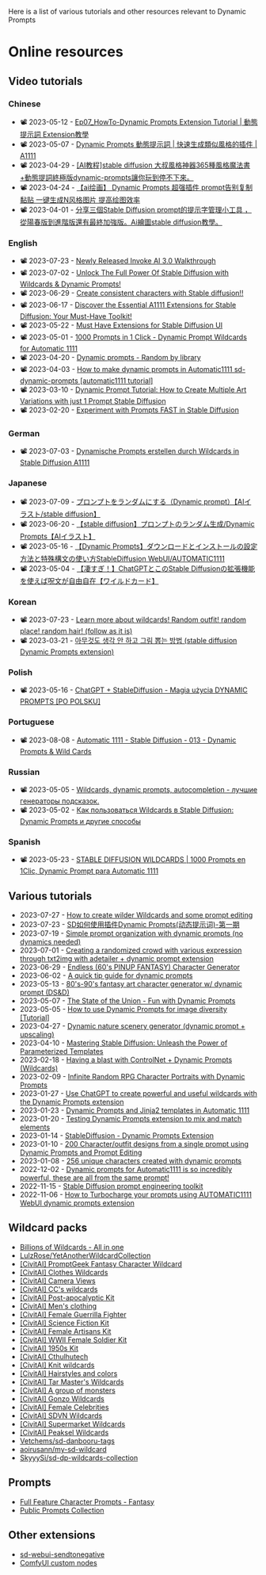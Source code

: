 Here is a list of various tutorials and other resources relevant to Dynamic Prompts

# Online resources

## Video tutorials

### Chinese
* 📽️ 2023-05-12 - [Ep07_HowTo-Dynamic Prompts Extension Tutorial | 動態提示詞 Extension教學 ](https://www.youtube.com/watch?v=10D2PXh-lak)
* 📽️ 2023-05-07 - [Dynamic Prompts 動態提示詞 | 快速生成類似風格的插件 | A1111](https://www.youtube.com/watch?v=NNaYA6B8UXc)
* 📽️ 2023-04-29 - [[AI教程]stable diffusion 大叔風格神器365種風格魔法書+動態提詞終極版dynamic-prompts讓你玩到停不下來。](https://www.youtube.com/watch?v=WGpoEdRnQeo)
* 📽️ 2023-04-24 - [【ai绘画】 Dynamic Prompts 超强插件 prompt告别复制黏贴 一键生成N风格图片 提高绘图效率](https://www.youtube.com/watch?v=4HoHcq1tl1E)
* 📽️ 2023-04-01 - [分享三個Stable Diffusion prompt的提示字管理小工具 ，從陽春版到進階版還有最終加強版。Ai繪圖stable diffusion教學。](https://www.youtube.com/watch?v=zHTeZxzJ314)

### English
* 📽️ 2023-07-23 - [Newly Released Invoke AI 3.0 Walkthrough](https://www.youtube.com/watch?v=1Iz4F7o6hgQ&t=414s)
* 📽️ 2023-07-02 - [Unlock The Full Power Of Stable Diffusion with Wildcards & Dynamic Prompts!](https://www.youtube.com/watch?v=s-1L6MCVh-E)
* 📽️ 2023-06-29 - [Create consistent characters with Stable diffusion!!](https://www.youtube.com/watch?v=iAhqMzgiHVw&t=585s)
* 📽️ 2023-06-17 - [Discover the Essential A1111 Extensions for Stable Diffusion: Your Must-Have Toolkit!](https://www.youtube.com/watch?v=CWKVhWHVecg)
* 📽️ 2023-05-22 - [Must Have Extensions for Stable Diffusion UI](https://www.youtube.com/watch?v=f8KUkWTaV_Q&t=117s)
* 📽️ 2023-05-01 - [1000 Prompts in 1 Click - Dynamic Prompt Wildcards for Automatic 1111](https://www.youtube.com/watch?v=bQK5diN59NA)
* 📽️ 2023-04-20 - [Dynamic prompts - Random by library](https://www.youtube.com/watch?v=YlqHsOYDthw)
* 📽️ 2023-04-03 - [How to make dynamic prompts in Automatic1111 sd-dynamic-prompts [automatic1111 tutorial]](https://www.youtube.com/watch?v=aKY-8-kX6ug)
* 📽️ 2023-03-10 - [Dynamic Prompt Tutorial: How to Create Multiple Art Variations with just 1 Prompt Stable Diffusion](https://www.youtube.com/watch?v=5wH7zioje4w)
* 📽️ 2023-02-20 - [Experiment with Prompts FAST in Stable Diffusion](https://www.youtube.com/watch?v=5ZiL4iG0FJk)

### German
* 📽️ 2023-07-03 - [Dynamische Prompts erstellen durch Wildcards in Stable Diffusion A1111](https://www.youtube.com/watch?v=b5NDlgz6R_Q)

### Japanese
* 📽️ 2023-07-09 - [プロンプトをランダムにする（Dynamic prompt）【AIイラスト/stable diffusion】](https://www.youtube.com/watch?v=fa7VReQGe_4)
* 📽️ 2023-06-20 - [【stable diffusion】プロンプトのランダム生成/Dynamic Prompts【AIイラスト】](https://www.youtube.com/watch?v=qx8mFQ7nknA)
* 📽️ 2023-05-16 - [【Dynamic Prompts】ダウンロードとインストールの設定方法と特殊構文の使い方StableDiffusion WebUI/AUTOMATIC1111](https://www.youtube.com/watch?v=pv0_xLtqxPA)
* 📽️ 2023-05-04 - [【凄すぎ！】ChatGPTとこのStable Diffusionの拡張機能を使えば呪文が自由自在【ワイルドカード】](https://www.youtube.com/watch?v=QoLdCxHyfS8)

### Korean

* 📽️ 2023-07-23 - [Learn more about wildcards! Random outfit! random place! random hair! (follow as it is)](https://www.youtube.com/watch?v=JyFmZ03pCvI)
* 📽️ 2023-03-21 - [아무것도 생각 안 하고 그림 뽑는 방법 (stable diffusion Dynamic Prompts extension)](https://www.youtube.com/watch?v=P6Tl5sMUJpk)

### Polish
* 📽️ 2023-05-16 - [ChatGPT + StableDiffusion - Magia użycia DYNAMIC PROMPTS [PO POLSKU]](https://www.youtube.com/watch?v=OVO4Vhak1C0)

### Portuguese
* 📽️ 2023-08-08 - [Automatic 1111 - Stable Diffusion - 013 - Dynamic Prompts & Wild Cards](https://www.youtube.com/watch?v=qf_TebQ-MpY)

### Russian
* 📽️ 2023-05-05 - [Wildcards, dynamic prompts, autocompletion - лучшие генераторы подсказок.](https://www.youtube.com/watch?v=dh85QjoMW20)
* 📽️ 2023-05-02 - [Как пользоваться Wildcards в Stable Diffusion: Dynamic Prompts и другие способы](https://www.youtube.com/watch?v=7rFzsOTF4bk)

### Spanish
* 📽️ 2023-05-23 - [STABLE DIFFUSION WILDCARDS | 1000 Prompts en 1Clic, Dynamic Prompt para Automatic 1111](https://www.youtube.com/watch?v=Krh3YBbpvf0)


## Various tutorials
* 2023-07-27 - [How to create wilder Wildcards and some prompt editing](https://civitai.com/articles/1250/how-to-create-wilder-wildcards-and-some-prompt-editing)
* 2023-07-23 - [SD如何使用插件Dynamic Prompts(动态提示词)-第一期](https://www.aimoment.cc/9338.html)
* 2023-07-19 - [Simple prompt organization with dynamic prompts (no dynamics needed)](https://civitai.com/articles/1247/simple-prompt-organization-with-dynamic-prompts-no-dynamics-needed)
* 2023-07-01 - [Creating a randomized crowd with various expression through txt2img with adetailer + dynamic prompt extension](https://www.reddit.com/r/StableDiffusion/comments/14o4f26/creating_a_randomized_crowd_with_various/)
* 2023-06-29 - [Endless (60's PINUP FANTASY) Character Generator ](https://civitai.com/articles/816/endless-60s-pinup-fantasy-character-generator-photoreal-dynamic-prompts-how-to)
* 2023-06-02 - [A quick tip guide for dynamic prompts](https://civitai.com/articles/173/a-quick-tip-guide-for-dynamic-prompts)
* 2023-05-13 - [80's-90's fantasy art character generator w/ dynamic prompt (DS&D)](https://www.reddit.com/r/StableDiffusion/comments/13g1g8p/80s90s_fantasy_art_character_generator_w_dynamic/)
* 2023-05-07 - [The State of the Union - Fun with Dynamic Prompts](https://www.reddit.com/r/StableDiffusion/comments/13aas0i/the_state_of_the_union_fun_with_dynamic_prompts/)
* 2023-05-05 - [How to use Dynamic Prompts for image diversity [Tutorial]](https://www.reddit.com/r/StableDiffusion/comments/1381nmu/how_to_use_dynamic_prompts_for_image_diversity/)
* 2023-04-27 - [Dynamic nature scenery generator (dynamic prompt + upscaling)](https://www.reddit.com/r/StableDiffusion/comments/1313fn3/dynamic_nature_scenery_generator_dynamic_prompt/)
* 2023-04-10 - [Mastering Stable Diffusion: Unleash the Power of Parameterized Templates](https://medium.com/@soapsudtycoon/mastering-stable-diffusion-unleash-the-power-of-parameterized-templates-a87992f212fa)
* 2023-02-18 - [Having a blast with ControlNet + Dynamic Prompts (Wildcards)](https://www.reddit.com/r/StableDiffusion/comments/115t0pi/having_a_blast_with_controlnet_dynamic_prompts/)
* 2023-02-09 - [Infinite Random RPG Character Portraits with Dynamic Prompts](https://www.reddit.com/r/StableDiffusion/comments/10xqwjm/i_come_bearing_gifts_infinite_random_rpg/)
* 2023-01-27 - [Use ChatGPT to create powerful and useful wildcards with the Dynamic Prompts extension](https://www.reddit.com/r/StableDiffusion/comments/10m6b4a/use_chatgpt_to_create_powerful_and_useful/)
* 2023-01-23 - [Dynamic Prompts and Jinja2 templates in Automatic 1111](https://www.reddit.com/r/StableDiffusion/comments/10jgmtk/dynamic_prompts_and_jinja2_templates_in_automatic/)
* 2023-01-20 - [Testing Dynamic Prompts extension to mix and match elements](https://www.reddit.com/r/StableDiffusion/comments/10gkm1c/testing_dynamic_prompts_extension_to_mix_and/)
* 2023-01-14 - [StableDiffusion - Dynamic Prompts Extension](https://www.artstation.com/blogs/kaddoura/qR0y/stablediffusion-dynamic-prompts-extension)
* 2023-01-10 - [200 Character/outfit designs from a single prompt using Dynamic Prompts and Prompt Editing](https://www.reddit.com/r/StableDiffusion/comments/1080xyy/200_characteroutfit_designs_from_a_single_prompt/)
* 2023-01-08 - [256 unique characters created with dynamic prompts ](https://www.reddit.com/r/StableDiffusion/comments/106hxm1/256_unique_characters_created_with_dynamic/)
* 2022-12-02 - [Dynamic prompts for Automatic1111 is so incredibly powerful, these are all from the same prompt!](https://www.reddit.com/r/StableDiffusion/comments/zacjhk/dynamic_prompts_for_automatic1111_is_so/)
* 2022-11-15 - [Stable Diffusion prompt engineering toolkit](https://medium.com/@soapsudtycoon/stable-diffusion-prompt-engineering-toolkit-8f48bc447dc1)
* 2022-11-06 - [How to Turbocharge your prompts using AUTOMATIC1111 WebUI dynamic prompts extension](https://www.reddit.com/r/StableDiffusion/comments/ynztiz/how_to_turbocharge_your_prompts_using/)

## Wildcard packs
* [Billions of Wildcards - All in one](https://civitai.com/models/138970/billions-of-wildcards-all-in-one)
* [LulzRose/YetAnotherWildcardCollection](https://github.com/LulzRose/YetAnotherWildcardCollection/)
* [[CivitAI] PromptGeek Fantasy Character Wildcard](https://civitai.com/models/102762?modelVersionId=109978)
* [[CivitAI] Clothes Wildcards](https://civitai.com/models/73184/clothes-wildcards)
* [[CivitAI] Camera Views](https://civitai.com/models/24940/wildcards-camera-views)
* [[CivitAI] CC's wildcards](https://civitai.com/models/63598/ccs-wildcards)
* [[CivitAI] Post-apocalyptic Kit](https://civitai.com/models/70264/advanced-wildcards-post-apocalyptic-kit-or-or)
* [[CivitAI] Men's clothing](https://civitai.com/models/102454/mens-clothing-wildcards)
* [[CivitAI] Female Guerrilla Fighter](https://civitai.com/models/75246/advanced-wildcards-female-guerilla-fighter-or-or)
* [[CivitAI] Science Fiction Kit](https://civitai.com/models/70905/advanced-wildcards-science-fiction-kit-or-or)
* [[CivitAI] Female Artisans Kit](https://civitai.com/models/91214/advanced-wildcards-female-artisans-kit-or-or)
* [[CivitAI] WWII Female Soldier Kit](https://civitai.com/models/69537/advanced-wildcards-wwii-female-soldier-kit-or-wwii-or)
* [[CivitAI] 1950s Kit](https://civitai.com/models/70930/advanced-wildcards-1950s-kit-or-1950-or-1950)
* [[CivitAI] Cthulhutech](https://civitai.com/models/63834/cthulhutech-wildcards)
* [[CivitAI] Knit wildcards](https://civitai.com/models/67253/knit-wildcards)
* [[CivitAI] Hairstyles and colors](https://civitai.com/models/57442/hairstyles-and-color-wildcards-or)
* [[CivitAI] Tar Master's Wildcards](https://civitai.com/models/19752/tar-masters-wildcards-video-game-main-leads)
* [[CivitAI] A group of monsters](https://civitai.com/models/27002/wildcards-a-group-of-monsters)
* [[CivitAI] Gonzo Wildcards](https://civitai.com/models/74636/gonzo-wildcards)
* [[CivitAI] Female Celebrities](https://civitai.com/models/105519/wildcards-female-celebrities)
* [[CivitAI] SDVN Wildcards](https://civitai.com/models/101753/sdvn-wildcards)
* [[CivitAI] Supermarket Wildcards](https://civitai.com/models/103108/supermarket-wildcards)
* [[CivitAI] Peaksel Wildcards](https://civitai.com/models/35011/peaksel-wildcards-add-variety-to-your-boring-subjects)
* [Vetchems/sd-danbooru-tags](https://github.com/Vetchems/sd-danbooru-tags)
* [aoirusann/my-sd-wildcard](https://github.com/aoirusann/my-sd-wildcard)
* [SkyyySi/sd-dp-wildcards-collection](https://github.com/SkyyySi/sd-dp-wildcards-collection)

## Prompts
* [Full Feature Character Prompts - Fantasy](https://civitai.com/models/45448/full-feature-character-prompts-fantasy)
* [Public Prompts Collection](https://github.com/adieyal/sd-dynamic-prompts/blob/main/collections/publicprompts.yaml)
## Other extensions
* [sd-webui-sendtonegative](https://github.com/acorderob/sd-webui-sendtonegative)
* [ComfyUI custom nodes](https://github.com/adieyal/comfyui-dynamicprompts)
